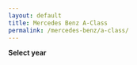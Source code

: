 ```yaml
---
layout: default
title: Mercedes Benz A-Class
permalink: /mercedes-benz/a-class/
---
```

**Select year**
